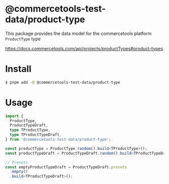 # @commercetools-test-data/product-type

This package provides the data model for the commercetools platform `ProductType` type

https://docs.commercetools.com/api/projects/productTypes#product-types

# Install

```bash
$ pnpm add -D @commercetools-test-data/product-type
```

# Usage

```ts
import {
  ProductType,
  ProductTypeDraft,
  type TProductType,
  type TProductTypeDraft,
} from '@commercetools-test-data/product-type';

const productType = ProductType.random().build<TProductType>();
const productTypeDraft = ProductTypeDraft.random().build<TProductTypeDraft>();

// Presets
const emptyProductTypeDraft = ProductTypeDraft.presets
  .empty()
  .build<TProductTypeDraft>();
```
